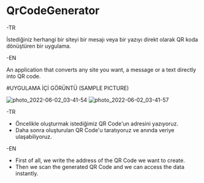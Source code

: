 # QrCodeGenerator

-TR

İstediğiniz herhangi bir siteyi bir mesajı veya bir yazıyı direkt olarak QR koda dönüştüren bir uygulama.

-EN

An application that converts any site you want, a message or a text directly into QR code.


#UYGULAMA İÇİ GÖRÜNTÜ (SAMPLE PICTURE)

![photo_2022-06-02_03-41-54](https://user-images.githubusercontent.com/64439212/171524105-1062135b-9130-4646-93d1-b31f694f591a.jpg)
![photo_2022-06-02_03-41-57](https://user-images.githubusercontent.com/64439212/171524108-4380b882-3e6a-46aa-84a4-4e475b90ec8a.jpg)



-TR
* Öncelikle oluşturmak istediğimiz QR Code'un adresini yazıyoruz.
* Daha sonra oluşturulan QR Code'u taratıyoruz ve anında veriye ulaşabiliyoruz.

-EN
* First of all, we write the address of the QR Code we want to create.
* Then we scan the generated QR Code and we can access the data instantly.
